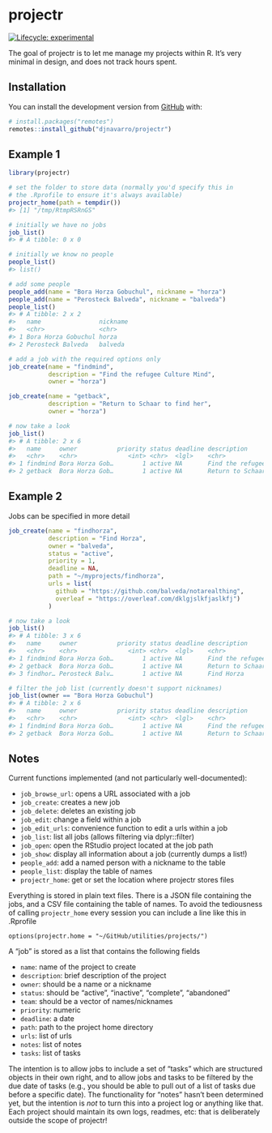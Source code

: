 
<!-- README.md is generated from README.Rmd. Please edit that file -->

# projectr

<!-- badges: start -->

[![Lifecycle:
experimental](https://img.shields.io/badge/lifecycle-experimental-orange.svg)](https://www.tidyverse.org/lifecycle/#experimental)
<!-- badges: end -->

The goal of projectr is to let me manage my projects within R. It’s very
minimal in design, and does not track hours spent.

## Installation

You can install the development version from
[GitHub](https://github.com/) with:

``` r
# install.packages("remotes")
remotes::install_github("djnavarro/projectr")
```

## Example 1

``` r
library(projectr)

# set the folder to store data (normally you'd specify this in
# the .Rprofile to ensure it's always available)
projectr_home(path = tempdir())
#> [1] "/tmp/RtmpRSRnGS"

# initially we have no jobs
job_list()
#> # A tibble: 0 x 0

# initially we know no people
people_list()
#> list()

# add some people
people_add(name = "Bora Horza Gobuchul", nickname = "horza")
people_add(name = "Perosteck Balveda", nickname = "balveda")
people_list()
#> # A tibble: 2 x 2
#>   name                nickname
#>   <chr>               <chr>   
#> 1 Bora Horza Gobuchul horza   
#> 2 Perosteck Balveda   balveda

# add a job with the required options only
job_create(name = "findmind", 
           description = "Find the refugee Culture Mind", 
           owner = "horza")

job_create(name = "getback", 
           description = "Return to Schaar to find her", 
           owner = "horza")

# now take a look
job_list()
#> # A tibble: 2 x 6
#>   name     owner           priority status deadline description            
#>   <chr>    <chr>              <int> <chr>  <lgl>    <chr>                  
#> 1 findmind Bora Horza Gob…        1 active NA       Find the refugee Cultu…
#> 2 getback  Bora Horza Gob…        1 active NA       Return to Schaar to fi…
```

## Example 2

Jobs can be specified in more detail

``` r
job_create(name = "findhorza", 
           description = "Find Horza", 
           owner = "balveda",
           status = "active",
           priority = 1,
           deadline = NA,
           path = "~/myprojects/findhorza",
           urls = list(
             github = "https://github.com/balveda/notarealthing",
             overleaf = "https://overleaf.com/dklgjslkfjaslkfj")
           )

# now take a look
job_list()
#> # A tibble: 3 x 6
#>   name     owner           priority status deadline description            
#>   <chr>    <chr>              <int> <chr>  <lgl>    <chr>                  
#> 1 findmind Bora Horza Gob…        1 active NA       Find the refugee Cultu…
#> 2 getback  Bora Horza Gob…        1 active NA       Return to Schaar to fi…
#> 3 findhor… Perosteck Balv…        1 active NA       Find Horza

# filter the job list (currently doesn't support nicknames)
job_list(owner == "Bora Horza Gobuchul")
#> # A tibble: 2 x 6
#>   name     owner           priority status deadline description            
#>   <chr>    <chr>              <int> <chr>  <lgl>    <chr>                  
#> 1 findmind Bora Horza Gob…        1 active NA       Find the refugee Cultu…
#> 2 getback  Bora Horza Gob…        1 active NA       Return to Schaar to fi…
```

## Notes

Current functions implemented (and not particularly well-documented):

  - `job_browse_url`: opens a URL associated with a job
  - `job_create`: creates a new job
  - `job_delete`: deletes an existing job
  - `job_edit`: change a field within a job
  - `job_edit_urls`: convenience function to edit a urls within a job
  - `job_list`: list all jobs (allows filtering via dplyr::filter)
  - `job_open`: open the RStudio project located at the job path
  - `job_show`: display all information about a job (currently dumps a
    list\!)
  - `people_add`: add a named person with a nickname to the table
  - `people_list`: display the table of names
  - `projectr_home`: get or set the location where projectr stores files

Everything is stored in plain text files. There is a JSON file
containing the jobs, and a CSV file containing the table of names. To
avoid the tediousness of calling `projectr_home` every session you can
include a line like this in .Rprofile

    options(projectr.home = "~/GitHub/utilities/projects/")

A “job” is stored as a list that contains the following fields

  - `name`: name of the project to create
  - `description`: brief description of the project
  - `owner`: should be a name or a nickname
  - `status`: should be “active”, “inactive”, “complete”, “abandoned”
  - `team`: should be a vector of names/nicknames
  - `priority`: numeric
  - `deadline`: a date
  - `path`: path to the project home directory
  - `urls`: list of urls
  - `notes`: list of notes
  - `tasks`: list of tasks

The intention is to allow jobs to include a set of “tasks” which are
structured objects in their own right, and to allow jobs and tasks to be
filtered by the due date of tasks (e.g., you should be able to pull out
of a list of tasks due before a specific date). The functionality for
“notes” hasn’t been determined yet, but the intention is *not* to turn
this into a project log or anything like that. Each project should
maintain its own logs, readmes, etc: that is deliberately outside the
scope of projectr\!
